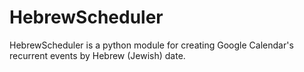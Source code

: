 # HebrewScheduler   
HebrewScheduler is a python module for creating 
Google Calendar's recurrent events by Hebrew (Jewish) date.  


